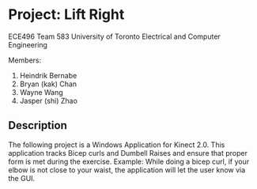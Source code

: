 # Project: Lift Right
ECE496 Team 583
University of Toronto
Electrical and Computer Engineering

Members:
1. Heindrik Bernabe
2. Bryan (kak) Chan
3. Wayne Wang
4. Jasper (shi) Zhao

## Description
The following project is a Windows Application for Kinect 2.0. This application tracks Bicep curls and Dumbell Raises and ensure that proper form is met during the exercise. Example: While doing a bicep curl, if your elbow is not close to your waist, the application will let the user know via the GUI.

